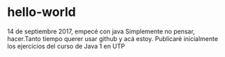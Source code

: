 # hello-world
14 de septiembre 2017, empecé con java
Simplemente no pensar, hacer.Tanto tiempo querer usar github y acá estoy.
Publicaré inicialmente los ejercicios del curso de Java 1 en UTP
